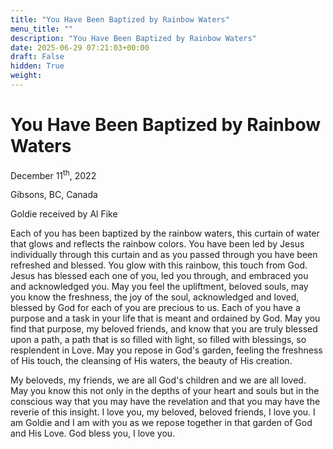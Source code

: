 ```yaml
---
title: "You Have Been Baptized by Rainbow Waters"
menu_title: ""
description: "You Have Been Baptized by Rainbow Waters"
date: 2025-06-29 07:21:03+00:00
draft: False
hidden: True
weight:
---
```

# You Have Been Baptized by Rainbow Waters

December 11<sup>th</sup>, 2022

Gibsons, BC, Canada

Goldie received by Al Fike

Each of you has been baptized by the rainbow waters, this curtain of water that glows and reflects the rainbow colors. You have been led by Jesus individually through this curtain and as you passed through you have been refreshed and blessed. You glow with this rainbow, this touch from God. Jesus has blessed each one of you, led you through, and embraced you and acknowledged you. May you feel the upliftment, beloved souls, may you know the freshness, the joy of the soul, acknowledged and loved, blessed by God for each of you are precious to us. Each of you have a purpose and a task in your life that is meant and ordained by God. May you find that purpose, my beloved friends, and know that you are truly blessed upon a path, a path that is so filled with light, so filled with blessings, so resplendent in Love. May you repose in God's garden, feeling the freshness of His touch, the cleansing of His waters, the beauty of His creation.

My beloveds, my friends, we are all God's children and we are all loved. May you know this not only in the depths of your heart and souls but in the conscious way that you may have the revelation and that you may have the reverie of this insight. I love you, my beloved, beloved friends, I love you. I am Goldie and I am with you as we repose together in that garden of God and His Love. God bless you, I love you.
